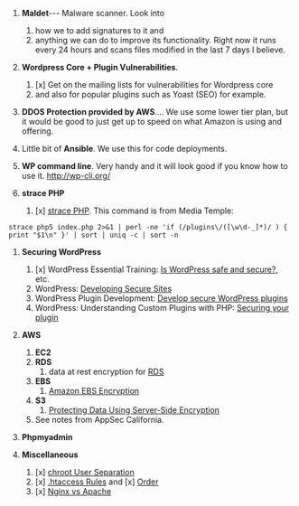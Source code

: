 

1. **Maldet**--- Malware scanner. Look into
     1. how we to add signatures to it and
     1. anything we can do to improve its functionality. Right now it runs every 24 hours and scans files modified in the last 7 days I believe.

1. **Wordpress Core + Plugin Vulnerabilities**.
     1. [x] Get on the mailing lists for vulnerabilities for Wordpress core
     1. and also for popular plugins such as Yoast (SEO) for example.

1. **DDOS Protection provided by AWS**.... We use some lower tier plan, but it would be good to just get up to speed on what Amazon is using and offering.

1. Little bit of **Ansible**. We use this for code deployments.

1. **WP command line**. Very handy and it will look good if you know how to use it.  http://wp-cli.org/

1. **strace PHP**
     1. [x] [strace PHP](https://serverfault.com/questions/144912/how-can-i-tell-which-page-is-creating-a-high-cpu-load-httpd-process). This command is from Media Temple:

```
strace php5 index.php 2>&1 | perl -ne 'if (/plugins\/([\w\d-_]*)/ ) { print "$1\n" }' | sort | uniq -c | sort -n
```

1. **Securing WordPress**
     1. [x] WordPress Essential Training: [Is WordPress safe and secure?](https://www.linkedin.com/learning/wordpress-essential-training/is-wordpress-safe-and-secure), etc.
     1. WordPress: [Developing Secure Sites](https://www.linkedin.com/learning/wordpress-developing-secure-sites)
     1. WordPress Plugin Development: [Develop secure WordPress plugins](https://www.linkedin.com/learning/wordpress-plugin-development/develop-secure-wordpress-plugins)
     1. WordPress: Understanding Custom Plugins with PHP: [Securing your plugin](https://www.linkedin.com/learning/wordpress-understanding-custom-plugins-with-php/securing-your-plugin)

1. **AWS**
     1. **EC2**
     1. **RDS**
          1. data at rest encryption for [RDS](http://docs.aws.amazon.com/AmazonRDS/latest/UserGuide/Overview.Encryption.html)
     1. **EBS**
          1. [Amazon EBS Encryption](http://docs.aws.amazon.com/AWSEC2/latest/UserGuide/EBSEncryption.html)
     1. **S3**
           1. [Protecting Data Using Server-Side Encryption](http://docs.aws.amazon.com/AmazonS3/latest/dev/serv-side-encryption.html)
     1. See notes from AppSec California.


1. **Phpmyadmin**

1. **Miscellaneous**
     1. [x] [chroot User Separation](https://help.ubuntu.com/community/BasicChroot)
     1. [x] [.htaccess Rules](https://premium.wpmudev.org/blog/htaccess/) and [x] [Order](https://stackoverflow.com/questions/9943042/htaccess-order-deny-allow-deny)
     1. [x] [Nginx vs Apache](https://support.pagely.com/hc/en-us/articles/115000020792-Your-guide-to-Pagely-s-NGINX-Apache-and-NGINX-only-modes)

